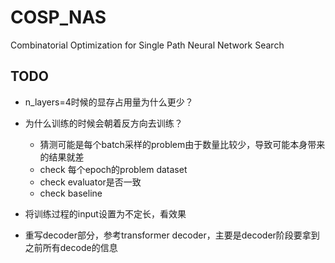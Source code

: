 # COSP_NAS
Combinatorial Optimization for Single Path Neural Network Search

## TODO
- n_layers=4时候的显存占用量为什么更少？
- 为什么训练的时候会朝着反方向去训练？
    - 猜测可能是每个batch采样的problem由于数量比较少，导致可能本身带来的结果就差
    - check 每个epoch的problem dataset
    - check evaluator是否一致
    - check baseline

- 将训练过程的input设置为不定长，看效果
- 重写decoder部分，参考transformer decoder，主要是decoder阶段要拿到之前所有decode的信息

